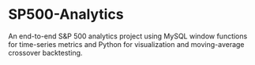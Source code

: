 # SP500-Analytics
An end-to-end S&amp;P 500 analytics project using MySQL window functions for time-series metrics and Python for visualization and moving-average crossover backtesting.
